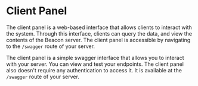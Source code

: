 
# Client Panel

The client panel is a web-based interface that allows clients to interact with the system. Through this interface, clients can query the data, and view the contents of the Beacon server. The client panel is accessible by navigating to the `/swagger` route of your server.

The client panel is a simple swagger interface that allows you to interact with your server. You can view and test your endpoints.
The client panel also doesn't require any authentication to access it. It is available at the `/swagger` route of your server.
